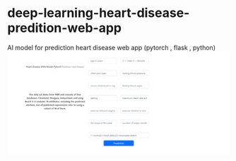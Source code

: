 # deep-learning-heart-disease-predition-web-app
AI model for prediction heart disease web app (pytorch , flask , python)
![predict web page](images/a1.png)
